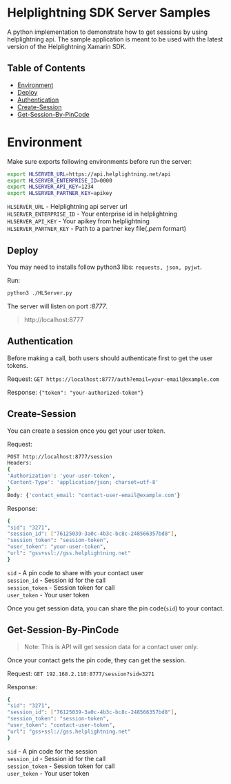 # Helplightning SDK Server Samples

A python implementation to demonstrate how to get sessions by using helplightning api. The sample application is meant to be used with the latest version of the Helplightning Xamarin SDK.

## Table of Contents
-  [Environment](#environment)
-  [Deploy](#deploy)
-  [Authentication](#authentication)
-  [Create-Session](#create-session)
-  [Get-Session-By-PinCode](#get-session-by-pincode)

# Environment

Make sure exports following environments before run the server:
```sh
export HLSERVER_URL=https://api.helplightning.net/api
export HLSERVER_ENTERPRISE_ID=0000
export HLSERVER_API_KEY=1234
export HLSERVER_PARTNER_KEY=apikey
```
`HLSERVER_URL` - Helplightning api server url  
`HLSERVER_ENTERPRISE_ID` - Your enterprise id in helplightning  
`HLSERVER_API_KEY` - Your apikey from helplightning  
`HLSERVER_PARTNER_KEY` - Path to a partner key file(*.pem* formart)  

## Deploy
You may need to installs follow python3 libs: `requests, json, pyjwt`.  

Run:
```sh
python3 ./HLServer.py
```
The server will listen on port *:8777*. 
> http://localhost:8777

## Authentication

Before making a call, both users should authenticate first to get the user tokens.  

Request: `GET https://localhost:8777/auth?email=your-email@example.com`  

Response:  `{"token": "your-authorized-token"}`  

## Create-Session

You can create a session once you get your user token.  

Request: 
```sh
POST http://localhost:8777/session
Headers: 
{
'Authorization': 'your-user-token', 
'Content-Type': 'application/json; charset=utf-8'
}
Body: {'contact_email: "contact-user-email@example.com'}
```

Response:
```sh
{
"sid": "3271",
"session_id": ["76125039-3a0c-4b3c-bc8c-248566357bd8"],
"session_token": "session-token",
"user_token": "your-user-token",
"url": "gss+ssl://gss.helplightning.net"
}
```
`sid` - A pin code to share with your contact user  
`session_id` - Session id for the call  
`session_token` - Session token for call  
`user_token` - Your user token

Once you get session data, you can share the pin code(`sid`) to your contact. 
 
## Get-Session-By-PinCode

> Note: This is API will get session data for a contact user only.

Once your contact gets the pin code, they can get the session.  

Request: `GET 192.168.2.110:8777/session?sid=3271`  

Response:
```sh
{
"sid": "3271",
"session_id": ["76125039-3a0c-4b3c-bc8c-248566357bd8"],
"session_token": "session-token",
"user_token": "contact-user-token",
"url": "gss+ssl://gss.helplightning.net"
}
```
`sid` - A pin code for the session  
`session_id` - Session id for the call  
`session_token` - Session token for call  
`user_token` - Your user token
